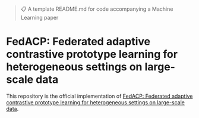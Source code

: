 >📋  A template README.md for code accompanying a Machine Learning paper

# FedACP: Federated adaptive contrastive prototype learning for  heterogeneous settings on large-scale data

This repository is the official implementation of [FedACP: Federated adaptive contrastive prototype learning for  heterogeneous settings on large-scale data](). 



